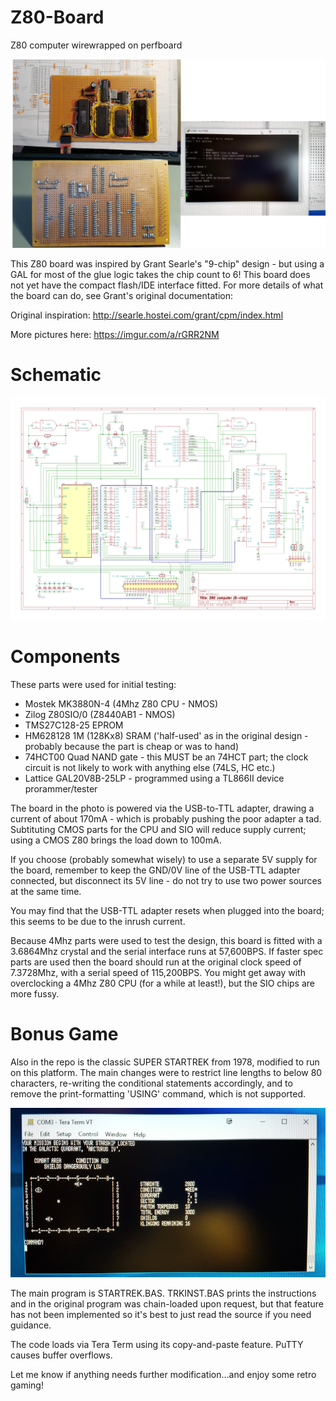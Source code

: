 # Z80-Board
Z80 computer wirewrapped on perfboard

![Image](NKZ80montage-small.png)

This Z80 board was inspired by Grant Searle's "9-chip" design - but using a GAL for most of the glue logic takes the chip count to 6! This board does not yet have the compact flash/IDE interface fitted. For more details of what the board can do, see Grant's original documentation:

Original inspiration: http://searle.hostei.com/grant/cpm/index.html

More pictures here: https://imgur.com/a/rGRR2NM

# Schematic

![Image](schematic.png)

# Components

These parts were used for initial testing:

* Mostek MK3880N-4 (4Mhz Z80 CPU - NMOS)
* Zilog Z80SIO/0 (Z8440AB1 - NMOS)
* TMS27C128-25 EPROM
* HM628128 1M (128Kx8) SRAM ('half-used' as in the original design - probably because the part is cheap or was to hand)
* 74HCT00 Quad NAND gate - this MUST be an 74HCT part; the clock circuit is not likely to work with anything else (74LS, HC etc.)
* Lattice GAL20V8B-25LP - programmed using a TL866II device prorammer/tester

The board in the photo is powered via the USB-to-TTL adapter, drawing a current of about 170mA - which is probably pushing the poor adapter a tad. Subtituting CMOS parts for the CPU and SIO will reduce supply current; using a CMOS Z80 brings the load down to 100mA.

If you choose (probably somewhat wisely) to use a separate 5V supply for the board, remember to keep the GND/0V line of the USB-TTL adapter connected, but disconnect its 5V line - do not try to use two power sources at the same time.

You may find that the USB-TTL adapter resets when plugged into the board; this seems to be due to the inrush current. 

Because 4Mhz parts were used to test the design, this board is fitted with a 3.6864Mhz crystal and the serial interface runs at 57,600BPS. If faster spec parts are used then the board should run at the original clock speed of 7.3728Mhz, with a serial speed of 115,200BPS. You might get away with overclocking a 4Mhz Z80 CPU (for a while at least!), but the SIO chips are more fussy. 

# Bonus Game

Also in the repo is the classic SUPER STARTREK from 1978, modified to run on this platform. The main changes were to restrict line lengths to below 80 characters, re-writing the conditional statements accordingly, and to remove the print-formatting 'USING' command, which is not supported. 

![Image](trek1-800.jpg)

The main program is STARTREK.BAS. TRKINST.BAS prints the instructions and in the original program was chain-loaded upon request,  but that feature has not been implemented so it's best to just read the source if you need guidance.

The code loads via Tera Term using its copy-and-paste feature. PuTTY causes buffer overflows.

Let me know if anything needs further modification...and enjoy some retro gaming!
